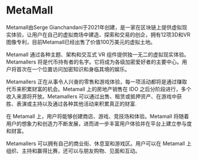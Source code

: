 # 

# MetaMall

Metamall由Serge Gianchandani于2021年创建，是一家在区块链上提供虚拟现实体验，让用户在自己的虚拟商场中建造、探索和交易的创企，拥有12项3D和VR图像专利，目前Metamall已经出售了价值100万美元的虚拟土地。

Metamall 通过各种主题、架构和交互式 VR 组件提供独一无二的虚拟现实体验。Metamallers 将是代币持有者的名字。它将成为各级加密爱好者的主要中心。用户将首次在一个位置访问加密知识和身临其境的娱乐。

Metamallers 正在从事令人兴奋的零售和游戏体验，每一项活动都将是通过赚取代币来积累财富的机会。Metamall 上的房地产销售在 IDO 之后分阶段进行，多个收入来源将开放。Metamallers 可以通过出售、租赁或抵押资产、在游戏中获胜、表演或主持以及通过各种其他活动来积累真正的财富.

在 Metamall 上，用户将能够创建商店、游戏、竞技场和体验。Metamall 将随着用户的想象力和创造力不断发展，进而进一步丰富用户体验并在平台上建立参与度和财富。

Metamallers 可以拥有自己的商业街、休息室和游戏区。用户可以在 Metamall 上组织、主持和赢得比赛，还可以与朋友购物、见面和互动。


